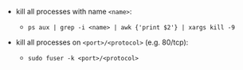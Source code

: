* kill all processes with name `<name>`:

  * `ps aux | grep -i <name> | awk {'print $2'} | xargs kill -9`
  
* kill all processes on `<port>/<protocol>` (e.g. 80/tcp):
 
  * `sudo fuser -k <port>/<protocol>`
